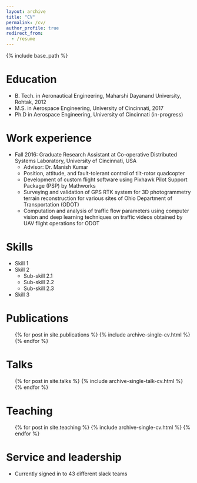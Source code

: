 ```yaml
---
layout: archive
title: "CV"
permalink: /cv/
author_profile: true
redirect_from:
  - /resume
---
```


{% include base_path %}

Education
======
* B. Tech. in Aeronautical Engineering, Maharshi Dayanand University, Rohtak, 2012
* M.S. in Aerospace Engineering, University of Cincinnati, 2017
* Ph.D in Aerospace Engineering, University of Cincinnati (in-progress)

Work experience
======
* Fall 2016: Graduate Research Assistant at Co-operative Distributed Systems Laboratory, University of Cincinnati, USA
  * Advisor: Dr. Manish Kumar
  * Position, attitude, and fault-tolerant control of tilt-rotor quadcopter
  * Development of custom flight software using Pixhawk Pilot Support Package (PSP) by Mathworks
  * Surveying and validation of GPS RTK system for 3D photogrammetry terrain reconstruction for various sites of Ohio Department of Transportation (ODOT)
  * Computation and analysis of traffic flow parameters using computer vision and deep learning techniques on traffic videos obtained by UAV flight operations for ODOT

  
Skills
======
* Skill 1
* Skill 2
  * Sub-skill 2.1
  * Sub-skill 2.2
  * Sub-skill 2.3
* Skill 3

Publications
======
  <ul>{% for post in site.publications %}
    {% include archive-single-cv.html %}
  {% endfor %}</ul>
  
Talks
======
  <ul>{% for post in site.talks %}
    {% include archive-single-talk-cv.html %}
  {% endfor %}</ul>
  
Teaching
======
  <ul>{% for post in site.teaching %}
    {% include archive-single-cv.html %}
  {% endfor %}</ul>
  
Service and leadership
======
* Currently signed in to 43 different slack teams
